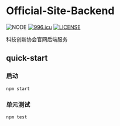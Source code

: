 # Official-Site-Backend

![NODE](https://img.shields.io/badge/node.js->10.13.0-green.svg)
[![996.icu](https://img.shields.io/badge/link-996.icu-red.svg)](https://996.icu)
[![LICENSE](https://img.shields.io/badge/license-Anti%20996-blue.svg)](https://github.com/996icu/996.ICU/blob/master/LICENSE)


科技创新协会官网后端服务

## quick-start

### 启动
```npm start```

### 单元测试
```npm test```

